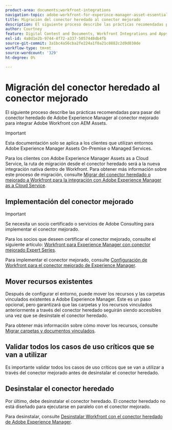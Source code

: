 ```yaml
---
product-area: documents;workfront-integrations
navigation-topic: adobe-workfront-for-experince-manager-asset-essentials
title: Migración del conector heredado al conector mejorado
description: El siguiente proceso describe las prácticas recomendadas para pasar del conector heredado de Adobe Experience Manager al conector mejorado para integrar Adobe Workfront con AEM Assets.
author: Courtney
feature: Digital Content and Documents, Workfront Integrations and Apps
exl-id: 4a8d1e2b-9744-4f72-a337-5057448db4fb
source-git-commit: 3a1bc4a56cba2fe224a1f0a21c8882c2d9d030de
workflow-type: tm+mt
source-wordcount: '329'
ht-degree: 0%

---
```


# Migración del conector heredado al conector mejorado

El siguiente proceso describe las prácticas recomendadas para pasar del conector heredado de Adobe Experience Manager al conector mejorado para integrar Adobe Workfront con AEM Assets.

>[!IMPORTANT]
>
>Esta documentación solo se aplica a los clientes que utilizan entornos Adobe Experience Manager Assets On-Premise o Managed Services.


Para los clientes con Adobe Experience Manager Assets as a Cloud Service, la ruta de migración desde el conector heredado será a la nueva integración nativa dentro de Workfront. Para obtener más información sobre este proceso de migración, consulte [Migrar del conector heredado o mejorado a Workfront para la integración con Adobe Experience Manager as a Cloud Service](/help/quicksilver/documents/workfront-and-experience-manager-integrations/legacy-enhanced-connector-migration/migrate-from-legacy-enhanced-connectors.md).

## Implementación del conector mejorado

>[!IMPORTANT]
>
>Se necesita un socio certificado o servicios de Adobe Consulting para implementar el conector mejorado.
>
> Para los socios que deseen certificar el conector mejorado, consulte el siguiente artículo: [Workfront para Experience Manager con conector mejorado Expert Series](https://experienceleague.adobe.com/docs/experience-manager-learn/assets/workfront/enhanced-connector/aem-experts-series/overview.html?lang=en).

Para implementar el conector mejorado, consulte [Configuración de Workfront para el conector mejorado de Experience Manager](https://experienceleague.adobe.com/docs/experience-manager-65/assets/integrations/workfront-connector-configure.html?lang=en).


## Mover recursos existentes

Después de configurar el entorno, puede mover los recursos y las carpetas vinculados existentes a Adobe Experience Manager. Este es un paso opcional, pero garantizará que las carpetas y los recursos vinculados anteriormente a través del conector heredado seguirán siendo accesibles una vez que se desinstale el conector heredado.

Para obtener más información sobre cómo mover los recursos, consulte [Migrar carpetas y documentos vinculados](/help/quicksilver/documents/workfront-and-experience-manager-integrations/legacy-enhanced-connector-migration/workfront-document-link-updates.md).

## Validar todos los casos de uso críticos que se van a utilizar

Es importante validar todos los casos de uso críticos que se van a utilizar a través del conector mejorado antes de desinstalar el conector heredado.

## Desinstalar el conector heredado

Por último, debe desinstalar el conector heredado. El conector heredado no está diseñado para ejecutarse en paralelo con el conector mejorado.

Para desinstalar, consulte [Desinstalar Workfront con el conector heredado de Adobe Experience Manager](/help/quicksilver/documents/workfront-and-experience-manager-integrations/legacy-enhanced-connector-migration/uninstall-legacy-connector.md).
